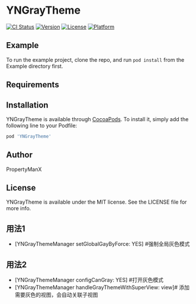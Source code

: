 # YNGrayTheme

[![CI Status](https://img.shields.io/travis/PropertyManX/YNGrayTheme.svg?style=flat)](https://travis-ci.org/PropertyManX/YNGrayTheme)
[![Version](https://img.shields.io/cocoapods/v/YNGrayTheme.svg?style=flat)](https://cocoapods.org/pods/YNGrayTheme)
[![License](https://img.shields.io/cocoapods/l/YNGrayTheme.svg?style=flat)](https://cocoapods.org/pods/YNGrayTheme)
[![Platform](https://img.shields.io/cocoapods/p/YNGrayTheme.svg?style=flat)](https://cocoapods.org/pods/YNGrayTheme)

## Example

To run the example project, clone the repo, and run `pod install` from the Example directory first.

## Requirements

## Installation

YNGrayTheme is available through [CocoaPods](https://cocoapods.org). To install
it, simply add the following line to your Podfile:

```ruby
pod 'YNGrayTheme'
```

## Author

PropertyManX

## License

YNGrayTheme is available under the MIT license. See the LICENSE file for more info.

## 用法1

* [YNGrayThemeManager setGlobalGayByForce: YES] #强制全局灰色模式

## 用法2
* [YNGrayThemeManager configCanGray: YES] #打开灰色模式 
* [YNGrayThemeManager handleGrayThemeWithSuperView: view]# 添加需要灰色的视图，会自动关联子视图
